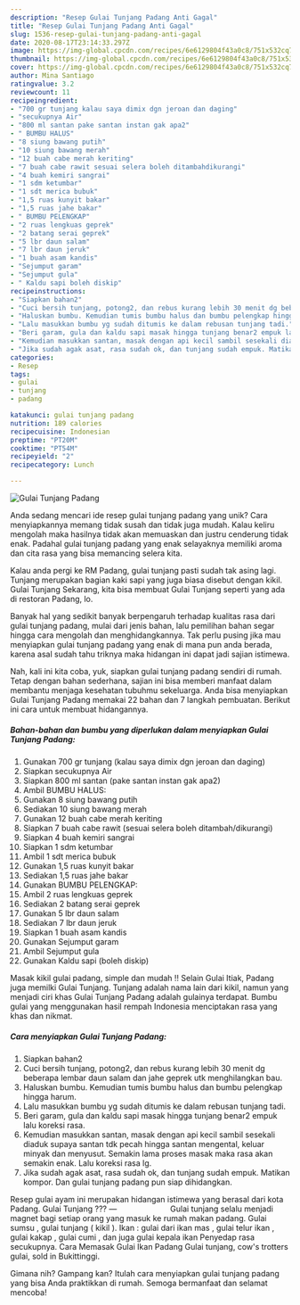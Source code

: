 ```yaml
---
description: "Resep Gulai Tunjang Padang Anti Gagal"
title: "Resep Gulai Tunjang Padang Anti Gagal"
slug: 1536-resep-gulai-tunjang-padang-anti-gagal
date: 2020-08-17T23:14:33.297Z
image: https://img-global.cpcdn.com/recipes/6e6129804f43a0c8/751x532cq70/gulai-tunjang-padang-foto-resep-utama.jpg
thumbnail: https://img-global.cpcdn.com/recipes/6e6129804f43a0c8/751x532cq70/gulai-tunjang-padang-foto-resep-utama.jpg
cover: https://img-global.cpcdn.com/recipes/6e6129804f43a0c8/751x532cq70/gulai-tunjang-padang-foto-resep-utama.jpg
author: Mina Santiago
ratingvalue: 3.2
reviewcount: 11
recipeingredient:
- "700 gr tunjang kalau saya dimix dgn jeroan dan daging"
- "secukupnya Air"
- "800 ml santan pake santan instan gak apa2"
- " BUMBU HALUS"
- "8 siung bawang putih"
- "10 siung bawang merah"
- "12 buah cabe merah keriting"
- "7 buah cabe rawit sesuai selera boleh ditambahdikurangi"
- "4 buah kemiri sangrai"
- "1 sdm ketumbar"
- "1 sdt merica bubuk"
- "1,5 ruas kunyit bakar"
- "1,5 ruas jahe bakar"
- " BUMBU PELENGKAP"
- "2 ruas lengkuas geprek"
- "2 batang serai geprek"
- "5 lbr daun salam"
- "7 lbr daun jeruk"
- "1 buah asam kandis"
- "Sejumput garam"
- "Sejumput gula"
- " Kaldu sapi boleh diskip"
recipeinstructions:
- "Siapkan bahan2"
- "Cuci bersih tunjang, potong2, dan rebus kurang lebih 30 menit dg beberapa lembar daun salam dan jahe geprek utk menghilangkan bau."
- "Haluskan bumbu. Kemudian tumis bumbu halus dan bumbu pelengkap hingga harum."
- "Lalu masukkan bumbu yg sudah ditumis ke dalam rebusan tunjang tadi."
- "Beri garam, gula dan kaldu sapi masak hingga tunjang benar2 empuk lalu koreksi rasa."
- "Kemudian masukkan santan, masak dengan api kecil sambil sesekali diaduk supaya santan tdk pecah hingga santan mengental, keluar minyak dan menyusut. Semakin lama proses masak maka rasa akan semakin enak. Lalu koreksi rasa lg."
- "Jika sudah agak asat, rasa sudah ok, dan tunjang sudah empuk. Matikan kompor. Dan gulai tunjang padang pun siap dihidangkan."
categories:
- Resep
tags:
- gulai
- tunjang
- padang

katakunci: gulai tunjang padang 
nutrition: 189 calories
recipecuisine: Indonesian
preptime: "PT20M"
cooktime: "PT54M"
recipeyield: "2"
recipecategory: Lunch

---
```



![Gulai Tunjang Padang](https://img-global.cpcdn.com/recipes/6e6129804f43a0c8/751x532cq70/gulai-tunjang-padang-foto-resep-utama.jpg)

Anda sedang mencari ide resep gulai tunjang padang yang unik? Cara menyiapkannya memang tidak susah dan tidak juga mudah. Kalau keliru mengolah maka hasilnya tidak akan memuaskan dan justru cenderung tidak enak. Padahal gulai tunjang padang yang enak selayaknya memiliki aroma dan cita rasa yang bisa memancing selera kita.

Kalau anda pergi ke RM Padang, gulai tunjang pasti sudah tak asing lagi. Tunjang merupakan bagian kaki sapi yang juga biasa disebut dengan kikil. Gulai Tunjang Sekarang, kita bisa membuat Gulai Tunjang seperti yang ada di restoran Padang, lo.

Banyak hal yang sedikit banyak berpengaruh terhadap kualitas rasa dari gulai tunjang padang, mulai dari jenis bahan, lalu pemilihan bahan segar hingga cara mengolah dan menghidangkannya. Tak perlu pusing jika mau menyiapkan gulai tunjang padang yang enak di mana pun anda berada, karena asal sudah tahu triknya maka hidangan ini dapat jadi sajian istimewa.


Nah, kali ini kita coba, yuk, siapkan gulai tunjang padang sendiri di rumah. Tetap dengan bahan sederhana, sajian ini bisa memberi manfaat dalam membantu menjaga kesehatan tubuhmu sekeluarga. Anda bisa menyiapkan Gulai Tunjang Padang memakai 22 bahan dan 7 langkah pembuatan. Berikut ini cara untuk membuat hidangannya.

<!--inarticleads1-->

##### Bahan-bahan dan bumbu yang diperlukan dalam menyiapkan Gulai Tunjang Padang:

1. Gunakan 700 gr tunjang (kalau saya dimix dgn jeroan dan daging)
1. Siapkan secukupnya Air
1. Siapkan 800 ml santan (pake santan instan gak apa2)
1. Ambil  BUMBU HALUS:
1. Gunakan 8 siung bawang putih
1. Sediakan 10 siung bawang merah
1. Gunakan 12 buah cabe merah keriting
1. Siapkan 7 buah cabe rawit (sesuai selera boleh ditambah/dikurangi)
1. Siapkan 4 buah kemiri sangrai
1. Siapkan 1 sdm ketumbar
1. Ambil 1 sdt merica bubuk
1. Gunakan 1,5 ruas kunyit bakar
1. Sediakan 1,5 ruas jahe bakar
1. Gunakan  BUMBU PELENGKAP:
1. Ambil 2 ruas lengkuas geprek
1. Sediakan 2 batang serai geprek
1. Gunakan 5 lbr daun salam
1. Sediakan 7 lbr daun jeruk
1. Siapkan 1 buah asam kandis
1. Gunakan Sejumput garam
1. Ambil Sejumput gula
1. Gunakan  Kaldu sapi (boleh diskip)


Masak kikil gulai padang, simple dan mudah !! Selain Gulai Itiak, Padang juga memilki Gulai Tunjang. Tunjang adalah nama lain dari kikil, namun yang menjadi ciri khas Gulai Tunjang Padang adalah gulainya terdapat. Bumbu gulai yang menggunakan hasil rempah Indonesia menciptakan rasa yang khas dan nikmat. 

<!--inarticleads2-->

##### Cara menyiapkan Gulai Tunjang Padang:

1. Siapkan bahan2
1. Cuci bersih tunjang, potong2, dan rebus kurang lebih 30 menit dg beberapa lembar daun salam dan jahe geprek utk menghilangkan bau.
1. Haluskan bumbu. Kemudian tumis bumbu halus dan bumbu pelengkap hingga harum.
1. Lalu masukkan bumbu yg sudah ditumis ke dalam rebusan tunjang tadi.
1. Beri garam, gula dan kaldu sapi masak hingga tunjang benar2 empuk lalu koreksi rasa.
1. Kemudian masukkan santan, masak dengan api kecil sambil sesekali diaduk supaya santan tdk pecah hingga santan mengental, keluar minyak dan menyusut. Semakin lama proses masak maka rasa akan semakin enak. Lalu koreksi rasa lg.
1. Jika sudah agak asat, rasa sudah ok, dan tunjang sudah empuk. Matikan kompor. Dan gulai tunjang padang pun siap dihidangkan.


Resep gulai ayam ini merupakan hidangan istimewa yang berasal dari kota Padang. Gulai Tunjang ???️ —⠀⠀⠀⠀⠀⠀⠀⠀⠀ Gulai tunjang selalu menjadi magnet bagi setiap orang yang masuk ke rumah makan padang. Gulai sumsu , gulai tunjang ( kikil ). Ikan : gulai dari ikan mas , gulai telur ikan , gulai kakap , gulai cumi , dan juga gulai kepala ikan Penyedap rasa secukupnya. Cara Memasak Gulai Ikan Padang  Gulai tunjang, cow&#39;s trotters gulai, sold in Bukittinggi. 

Gimana nih? Gampang kan? Itulah cara menyiapkan gulai tunjang padang yang bisa Anda praktikkan di rumah. Semoga bermanfaat dan selamat mencoba!
